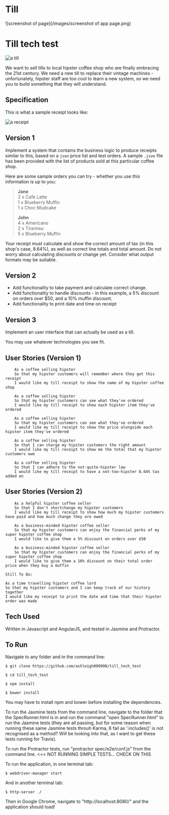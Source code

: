 Till
====

![screenshot of page](/images/screenshot of app page.png)

Till tech test
==============

![a till](/images/till.jpg)

We want to sell tills to local hipster coffee shop who are finally embracing the 21st century. We need a new till to replace their vintage machines - unfortunately, hipster staff are too cool to learn a new system, so we need you to build something that they will understand.

Specification
-------------

This is what a sample receipt looks like:

![a receipt](/images/receipt.jpg)

Version 1
---------

Implement a system that contains the business logic to produce receipts similar to this, based on a `json` price list and test orders. A sample `.json` file has been provided with the list of products sold at this particular coffee shop. 

Here are some sample orders you can try - whether you use this information is up to you:

> **Jane**  
> 2 x Cafe Latte  
> 1 x Blueberry Muffin  
> 1 x Choc Mudcake  
>
> **John**  
> 4 x Americano  
> 2 x Tiramisu  
> 5 x Blueberry Muffin  

Your receipt must calculate and show the correct amount of tax (in this shop's case, 8.64%), as well as correct line totals and total amount. Do not worry about calculating discounts or change yet. Consider what output formats may be suitable.

Version 2
---------

- Add functionality to take payment and calculate correct change.  
- Add functionality to handle discounts - in this example, a 5% discount on orders over $50, and a 10% muffin discount.
- Add functionality to print date and time on receipt

Version 3
---------

Implement an user interface that can actually be used as a till.

You may use whatever technologies you see fit.

User Stories (Version 1)
------------

```
	As a coffee selling hipster
	So that my hipster customers will remember where they got this receipt
	I would like my till receipt to show the name of my hipster coffee shop

	As a coffee selling hipster
	So that my hipster customers can see what they've ordered
	I would like my till receipt to show each hipster item they've ordered

	As a coffee selling hipster
	So that my hipster customers can see what they've ordered
	I would like my till receipt to show the price alongside each hipster item they've ordered

	As a coffee selling hipster
	So that I can charge my hipster customers the right amount
	I would like my till receipt to show me the total that my hipster customers owe

	As a coffee selling hipster
	So that I can adhere to the not-quite-hipster law
	I would like my till receipt to have a not-too-hipster 8.64% tax added on
```

User Stories (Version 2)
------------

```
	As a helpful hipster coffee seller
	So that I don't shortchange my hipster customers
	I would like my till receipt to show how much my hipster customers have paid and how much change they are owed

	As a business-minded hipster coffee seller
	So that my hipster customers can enjoy the financial perks of my super hipster coffee shop
	I would like to give them a 5% discount on orders over £50

	As a business-minded hipster coffee seller
	So that my hipster customers can enjoy the financial perks of my super hipster coffee shop
	I would like to give them a 10% discount on their total order price when they buy a muffin

Still To Do:

As a time travelling hipster coffee lord
So that my hipster customers and I can keep track of our history together
I would like my receipt to print the date and time that their hipster order was made
```

Tech Used
---------
Written in Javascript and AngularJS, and tested in Jasmine and Protractor.

To Run
-------
Navigate to any folder and in the command line:

```
$ git clone https://github.com/ashleigh090990/till_tech_test

$ cd till_tech_test

$ npm install

$ bower install
```

You may have to install npm and bower before installing the dependencies.

To run the Jasmine tests from the command line, navigate to the folder that the SpecRunner.html is in and run the command "open SpecRunner.html" to run the Jasmine tests (they are all passing, but for some reason when running these same Jasmine tests throuh Karma, 6 fail as '.includes()' is not recognised as a method? Will be looking into that, as I want to get these tests running for Travis).

To run the Protractor tests, run "protractor spec/e2e/conf.js" from the command line. <<< NOT RUNNING SIMPLE TESTS... CHECK ON THIS

To run the application, in one terminal tab:

```
$ webdriver-manager start
```

And in another terminal tab:

```
$ http-server ./
```

Then in Google Chrome, navigate to "http://localhost:8080/" and the application should load!